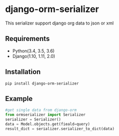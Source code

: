 # django-orm-serializer
This serializer support django org data to json or xml

## Requirements

* Python(3.4, 3.5, 3.6)
* Django(1.10, 1.11, 2.0)

## Installation

```pip install django-orm-serializer```

## Example

```python
#get single data from django-orm
from ormserializer import Serializer
serializer = Serializer()
data = Model.objects.get(fieald=query)
result_dict = serializer.serializer_to_dict(data)
```
